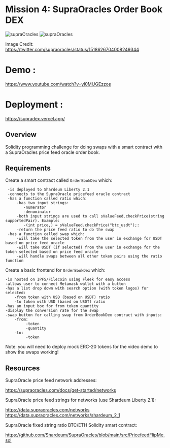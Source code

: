 # Mission 4: SupraOracles Order Book DEX

<img src="images/supraOracles.jpeg" alt="supraOracles"/>

<img src="images/Screenshot 2022-12-27 at 6.30.57 AM.png" alt="supraOracles"/>

Image Credit: https://twitter.com/supraoracles/status/1518626704008249344

# Demo :

https://www.youtube.com/watch?v=yl0MUGEzzos

# Deployment :

https://supradex.vercel.app/

## Overview

Solidity programming challenge for doing swaps with a smart contract with a SupraOracles price feed oracle order book.

## Requirements

Create a smart contract called `OrderBookDex` which:

     -is deployed to Shardeum Liberty 2.1
     -connects to the SupraOracle pricefeed oracle contract
     -has a function called ratio which:
         -has two input strings:
            -numerator
            -denominator
         -both input strings are used to call sValueFeed.checkPrice(string supportedPair). Example:
            -(int price,) = sValueFeed.checkPrice("btc_usdt");:
         -return the price feed ratio to do the swap
     -has a function called swap which:
         -will take the selected token from the user in exchange for USDT based on price feed oracle
         -will take USDT (if selected) from the user in exchange for the token selected based on price feed oracle
         -will handle swaps between all other token pairs using the ratio function

Create a basic frontend for `OrderBookDex` which:

    -is hosted on IPFS/Filecoin using Fleek for easy access
    -allows user to connect Metamask wallet with a button
    -has a list drop down with search option (with token logos) for selected:
        -from token with USD (based on USDT) ratio
        -to token with USD (based on USDT) ratio
    -has an input box for from token quantity
    -display the conversion rate for the swap
    -swap button for calling swap from OrderBookDex contract with inputs:
        -from:
             -token
             -quantity
        -to:
             -token

Note: you will need to deploy mock ERC-20 tokens for the video demo to show the swaps working!

## Resources

SupraOracle price feed network addresses:

https://supraoracles.com/docs/get-started/networks

SupraOracle price feed strings for networks (use Shardeum Liberty 2.1):

https://data.supraoracles.com/networks
https://data.supraoracles.com/networks/shardeum_2_1

SupraOracle fixed string ratio BTC/ETH Solidity smart contract:

https://github.com/Shardeum/SupraOracles/blob/main/src/PricefeedFlipMe.sol
